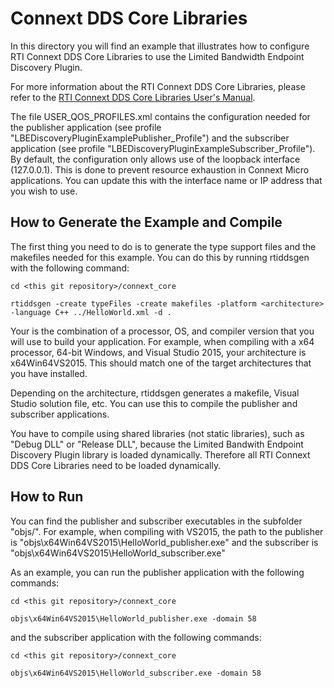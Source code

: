 # Connext DDS Core Libraries

In this directory you will find an example that illustrates how to configure 
RTI Connext DDS Core Libraries to use the Limited Bandwidth Endpoint Discovery
Plugin.

For more information about the RTI Connext DDS Core Libraries, please refer to
the [RTI Connext DDS Core Libraries User's Manual](https://community.rti.com/static/documentation/connext-dds/6.1.0/doc/manuals/connext_dds_professional/users_manual/index.htm).

The file USER_QOS_PROFILES.xml contains the configuration needed for the
publisher application (see profile "LBEDiscoveryPluginExamplePublisher_Profile")
and the subscriber application (see profile "LBEDiscoveryPluginExampleSubscriber_Profile").
By default, the configuration only allows use of the loopback interface (127.0.0.1).
This is done to prevent resource exhaustion in Connext Micro applications.
You can update this with the interface name or IP address that you wish to use.

## How to Generate the Example and Compile

The first thing you need to do is to generate the type support files and the
makefiles needed for this example. You can do this by running rtiddsgen with
the following command:

```console
cd <this git repository>/connext_core

rtiddsgen -create typeFiles -create makefiles -platform <architecture> -language C++ ../HelloWorld.xml -d .
```

Your <architecture> is the combination of a processor, OS, and compiler version
that you will use to build your application. For example, when compiling with a x64 processor, 64-bit Windows, and Visual Studio 2015, your architecture is x64Win64VS2015. This should match one of the target
architectures that you have installed.

Depending on the architecture, rtiddsgen generates a makefile, Visual Studio
solution file, etc. You can use this to compile the publisher and subscriber
applications.

You have to compile using shared libraries (not static libraries), such as
"Debug DLL" or "Release DLL", because the Limited Bandwith Endpoint Discovery
Plugin library is loaded dynamically. Therefore all RTI Connext DDS Core Libraries 
need to be loaded dynamically.

## How to Run

You can find the publisher and subscriber executables in the subfolder
"objs/<architecture>". For example, when compiling with VS2015, the 
path to the publisher is
"objs\x64Win64VS2015\HelloWorld_publisher.exe" and the subscriber is
"objs\x64Win64VS2015\HelloWorld_subscriber.exe"

As an example, you can run the publisher application with the following commands:

```console
cd <this git repository>/connext_core

objs\x64Win64VS2015\HelloWorld_publisher.exe -domain 58
```

and the subscriber application with the following commands:

```console
cd <this git repository>/connext_core

objs\x64Win64VS2015\HelloWorld_subscriber.exe -domain 58
```

